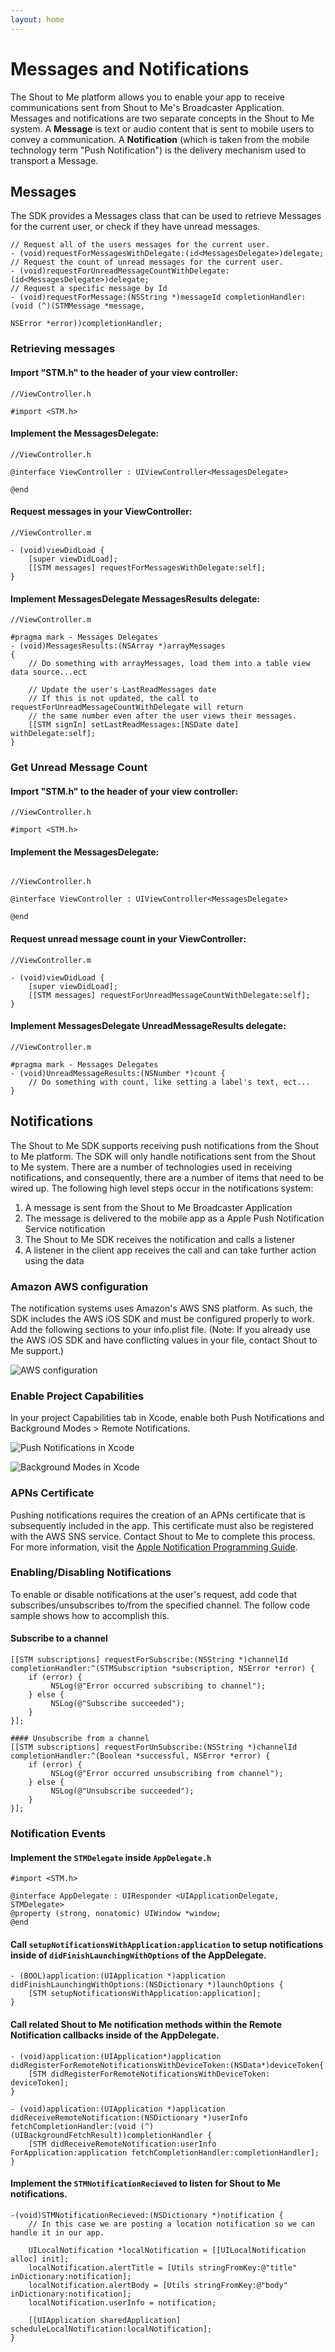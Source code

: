 ```yaml
---
layout: home
---
```


# Messages and Notifications

The Shout to Me platform allows you to enable your app to receive communications sent from Shout to Me's Broadcaster
Application.  Messages and notifications are two separate concepts in the Shout to Me system.  A **Message** is text or
audio content that is sent to mobile users to convey a communication.  A **Notification** (which is taken from the mobile
technology term "Push Notification") is the delivery mechanism used to transport a Message.

## Messages
The SDK provides a Messages class that can be used to retrieve Messages for the current user, or check if they have
unread messages.

```objc
// Request all of the users messages for the current user.
- (void)requestForMessagesWithDelegate:(id<MessagesDelegate>)delegate;
// Request the count of unread messages for the current user.
- (void)requestForUnreadMessageCountWithDelegate:(id<MessagesDelegate>)delegate;
// Request a specific message by Id
- (void)requestForMessage:(NSString *)messageId completionHandler:(void (^)(STMMessage *message,
                                                                            NSError *error))completionHandler;
```

### Retrieving messages

#### Import "STM.h" to the header of your view controller:

```objc
//ViewController.h

#import <STM.h>
```

#### Implement the MessagesDelegate:

```objc
//ViewController.h

@interface ViewController : UIViewController<MessagesDelegate>

@end
```

#### Request messages in your ViewController:

```objc
//ViewController.m

- (void)viewDidLoad {
    [super viewDidLoad];
    [[STM messages] requestForMessagesWithDelegate:self];
}
```

#### Implement MessagesDelegate MessagesResults delegate:

```objc
//ViewController.m

#pragma mark - Messages Delegates
- (void)MessagesResults:(NSArray *)arrayMessages
{
    // Do something with arrayMessages, load them into a table view data source...ect

    // Update the user's LastReadMessages date
    // If this is not updated, the call to requestForUnreadMessageCountWithDelegate will return
    // the same number even after the user views their messages.
    [[STM signIn] setLastReadMessages:[NSDate date] withDelegate:self];
}
```

### Get Unread Message Count

#### Import "STM.h" to the header of your view controller:

```objc
//ViewController.h

#import <STM.h>
```

#### Implement the MessagesDelegate:
```objc

//ViewController.h

@interface ViewController : UIViewController<MessagesDelegate>

@end
```

#### Request unread message count in your ViewController:

```objc
//ViewController.m

- (void)viewDidLoad {
    [super viewDidLoad];
    [[STM messages] requestForUnreadMessageCountWithDelegate:self];
}
```

#### Implement MessagesDelegate UnreadMessageResults delegate:

```objc
//ViewController.m

#pragma mark - Messages Delegates
- (void)UnreadMessageResults:(NSNumber *)count {
    // Do something with count, like setting a label's text, ect...
}
```


## Notifications
The Shout to Me SDK supports receiving push notifications from the Shout to Me platform.  The SDK will only handle
  notifications sent from the Shout to Me system.  There are a number of technologies used in receiving notifications,
  and consequently, there are a number of items that need to be wired up. The following high level steps occur in the
  notifications system:

1. A message is sent from the Shout to Me Broadcaster Application
2. The message is delivered to the mobile app as a Apple Push Notification Service notification
3. The Shout to Me SDK receives the notification and calls a listener
4. A listener in the client app receives the call and can take further action using the data

### Amazon AWS configuration
The notification systems uses Amazon's AWS SNS platform.  As such, the SDK includes the AWS iOS SDK and must be configured properly to work. Add the following sections to your info.plist file.  (Note: If you already use the AWS iOS SDK and have conflicting values in your file, contact Shout to Me support.)

![AWS configuration](images/aws-config.png)

### Enable Project Capabilities
In your project Capabilities tab in Xcode, enable both Push Notifications and Background Modes > Remote Notifications.

![Push Notifications in Xcode](images/push-notifications.png)

![Background Modes in Xcode](images/background-modes.png)

### APNs Certificate
Pushing notifications requires the creation of an APNs certificate that is subsequently included in the app.  This certificate must also be registered with the AWS SNS service.  Contact Shout to Me to complete this process.  For more information, visit the [Apple Notification Programming Guide](https://developer.apple.com/library/content/documentation/NetworkingInternet/Conceptual/RemoteNotificationsPG/APNSOverview.html#//apple_ref/doc/uid/TP40008194-CH8-SW1).

### Enabling/Disabling Notifications
To enable or disable notifications at the user's request, add code that subscribes/unsubscribes to/from the specified channel.  The follow code sample shows how to accomplish this.

#### Subscribe to a channel

```objc
[[STM subscriptions] requestForSubscribe:(NSString *)channelId completionHandler:^(STMSubscription *subscription, NSError *error) {
    if (error) {    
         NSLog(@"Error occurred subscribing to channel");
    } else {
         NSLog(@"Subscribe succeeded");
    }
}];
```

```objc
#### Unsubscribe from a channel
[[STM subscriptions] requestForUnSubscribe:(NSString *)channelId completionHandler:^(Boolean *successful, NSError *error) {
    if (error) {    
         NSLog(@"Error occurred unsubscribing from channel");
    } else {
         NSLog(@"Unsubscribe succeeded");
    }
}];
```

### Notification Events

#### Implement the `STMDelegate` inside `AppDelegate.h`

```objc
#import <STM.h>

@interface AppDelegate : UIResponder <UIApplicationDelegate, STMDelegate>
@property (strong, nonatomic) UIWindow *window;
@end
```

#### Call `setupNotificationsWithApplication:application` to setup notifications inside of `didFinishLaunchingWithOptions` of the AppDelegate.

```objc
- (BOOL)application:(UIApplication *)application didFinishLaunchingWithOptions:(NSDictionary *)launchOptions {
    [STM setupNotificationsWithApplication:application];
}
```

#### Call related Shout to Me notification methods within the Remote Notification callbacks inside of the AppDelegate.

```objc
- (void)application:(UIApplication*)application didRegisterForRemoteNotificationsWithDeviceToken:(NSData*)deviceToken{
    [STM didRegisterForRemoteNotificationsWithDeviceToken: deviceToken];
}

- (void)application:(UIApplication *)application didReceiveRemoteNotification:(NSDictionary *)userInfo fetchCompletionHandler:(void (^)(UIBackgroundFetchResult))completionHandler {
    [STM didReceiveRemoteNotification:userInfo ForApplication:application fetchCompletionHandler:completionHandler];
}
```

#### Implement the `STMNotificationRecieved` to listen for Shout to Me notifications.

```objc
-(void)STMNotificationRecieved:(NSDictionary *)notification {
    // In this case we are posting a location notification so we can handle it in our app.

    UILocalNotification *localNotification = [[UILocalNotification alloc] init];
    localNotification.alertTitle = [Utils stringFromKey:@"title" inDictionary:notification];
    localNotification.alertBody = [Utils stringFromKey:@"body" inDictionary:notification];
    localNotification.userInfo = notification;

    [[UIApplication sharedApplication] scheduleLocalNotification:localNotification];
}
```

